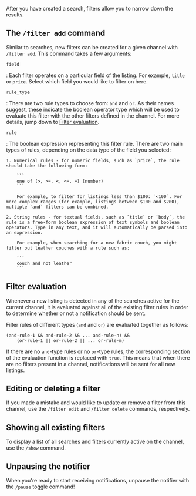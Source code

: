 After you have created a search, filters allow you to narrow down the results.

## The `/filter add` command

Similar to searches, new filters can be created for a given channel with `/filter add`. This command takes a few arguments:

`field`

: Each filter operates on a particular field of the listing. For example, `title` or `price`. Select which field you would like to filter on here.

`rule_type`

: There are two rule types to choose from: `and` and `or`. As their names suggest, these indicate the boolean operator type which will be used to evaluate this filter with the other filters defined in the channel. For more details, jump down to [Filter evaluation](#filter-evaluation).

`rule`

: The boolean expression representing this filter rule. There are two main types of rules, depending on the data type of the field you selected:

    1. Numerical rules - for numeric fields, such as `price`, the rule should take the following form:

        ```
        one of (>, >=. <, <=, =) (number)
        ```

        For example, to filter for listings less than $100: `<100`. For more complex ranges (for example, listings between $100 and $200), multiple `and` filters can be combined.

    2. String rules - for textual fields, such as `title` or `body`, the rule is a free-form boolean expression of text symbols and boolean operators. Type in any text, and it will automatically be parsed into an expression.

        For example, when searching for a new fabric couch, you might filter out leather couches with a rule such as:

        ```
        couch and not leather
        ```

## Filter evaluation

Whenever a new listing is detected in any of the searches active for the current channel, it is evaluated against all of the existing filter rules in order to determine whether or not a notification should be sent.

Filter rules of different types (`and` and `or`) are evaluated together as follows:

```
(and-rule-1 && and-rule-2 && ... and-rule-n) &&
    (or-rule-1 || or-rule-2 || ... or-rule-m)
```

If there are no `and`-type rules or no `or`-type rules, the corresponding section of the evaluation function is replaced with `true`. This means that when there are no filters present in a channel, notifications will be sent for all new listings.

## Editing or deleting a filter

If you made a mistake and would like to update or remove a filter from this channel, use the `/filter edit` and `/filter delete` commands, respectively.

## Showing all existing filters

To display a list of all searches and filters currently active on the channel, use the `/show` command.

## Unpausing the notifier

When you're ready to start receiving notifications, unpause the notifier with the `/pause` toggle command!
